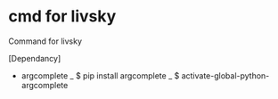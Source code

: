 cmd for livsky
==========================================================

Command for livsky

[Dependancy]

  * argcomplete
    _ $ pip install argcomplete
    _ $ activate-global-python-argcomplete
